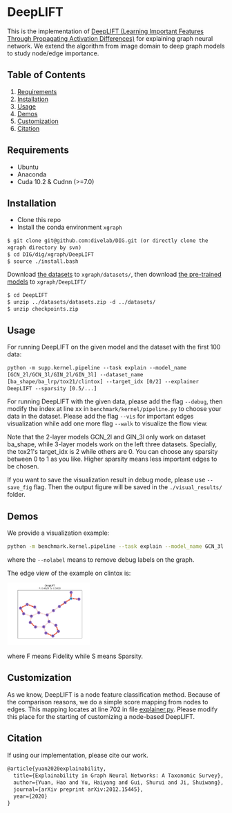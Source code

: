 # DeepLIFT

This is the implementation of [DeepLIFT (Learning Important Features Through Propagating Activation Differences)](https://arxiv.org/abs/1704.02685) for explaining graph neural network. We extend the algorithm from image domain to deep graph models to study node/edge importance. 

## Table of Contents

1. [Requirements](#requirements)
1. [Installation](#installation)
1. [Usage](#usage)
1. [Demos](#demos)
1. [Customization](#customization)
1. [Citation](#citation)

## Requirements

* Ubuntu
* Anaconda
* Cuda 10.2 & Cudnn (>=7.0)

## Installation

* Clone this repo
* Install the conda environment `xgraph`

```shell script
$ git clone git@github.com:divelab/DIG.git (or directly clone the xgraph directory by svn)
$ cd DIG/dig/xgraph/DeepLIFT
$ source ./install.bash
```
Download [the datasets](https://drive.google.com/file/d/11a-KP_EUH6sgJ5gTC4LZeR_N9SISMWn2/view?usp=sharing) to `xgraph/datasets/`, then
download [the pre-trained models](https://drive.google.com/file/d/10GnOkvfp-VMWWtPTOE1uVwE7YiLdvOx-/view?usp=sharing) to `xgraph/DeepLIFT/`
```shell script
$ cd DeepLIFT 
$ unzip ../datasets/datasets.zip -d ../datasets/
$ unzip checkpoints.zip
```

## Usage

For running DeepLIFT on the given model and the dataset with the first 100 data:

```shell script
python -m supp.kernel.pipeline --task explain --model_name [GCN_2l/GCN_3l/GIN_2l/GIN_3l] --dataset_name [ba_shape/ba_lrp/tox21/clintox] --target_idx [0/2] --explainer DeepLIFT --sparsity [0.5/...]
```

For running DeepLIFT with the given data, please add the flag `--debug`, then modify the index at line xx in `benchmark/kernel/pipeline.py` to choose your data in the dataset. Please add the flag `--vis` for important edges visualization while add one more flag `--walk` to visualize the flow view.

Note that the 2-layer models GCN_2l and GIN_3l only work on dataset ba_shape, while 3-layer models work on the left three datasets. Specially, the tox21's target_idx is 2 while others are 0. You can choose any sparsity between 0 to 1 as you like. Higher sparsity means less important edges to be chosen.

If you want to save the visualization result in debug mode, please use `--save_fig` flag. Then the output figure will be saved
in the `./visual_results/` folder.

## Demos

We provide a visualization example:

```bash
python -m benchmark.kernel.pipeline --task explain --model_name GCN_3l --dataset_name clintox --target_idx 0 --explainer DeepLIFT --sparsity 0.5 --debug --vis --nolabel
```
where the `--nolabel` means to remove debug labels on the graph.

The edge view of the example on clintox is:

<img src="figures/clintox.png" alt="ba_shape_edge" style="zoom:30%"/>

where F means Fidelity while S means Sparsity.

## Customization

As we know, DeepLIFT is a node feature classification method. Because of the comparison
reasons, we do a simple score mapping from nodes to edges. This mapping locates at line 702 in file
[explainer.py](benchmark/models/explainers.py). Please modify this place for the starting of
customizing a node-based DeepLIFT.

## Citation

If using our implementation, please cite our work.

```
@article{yuan2020explainability,
  title={Explainability in Graph Neural Networks: A Taxonomic Survey},
  author={Yuan, Hao and Yu, Haiyang and Gui, Shurui and Ji, Shuiwang},
  journal={arXiv preprint arXiv:2012.15445},
  year={2020}
}
```

